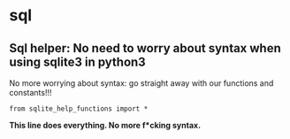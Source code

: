# sql
Sql helper: No need to worry about syntax when using sqlite3 in python3
---
No more worrying about syntax: go straight away with our functions and constants!!! 

```
from sqlite_help_functions import *
```
**This line does everything. No more f\*cking syntax.**

